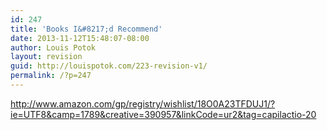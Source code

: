```yaml
---
id: 247
title: 'Books I&#8217;d Recommend'
date: 2013-11-12T15:48:07-08:00
author: Louis Potok
layout: revision
guid: http://louispotok.com/223-revision-v1/
permalink: /?p=247
---
```

http://www.amazon.com/gp/registry/wishlist/18O0A23TFDUJ1/?ie=UTF8&camp=1789&creative=390957&linkCode=ur2&tag=capilactio-20